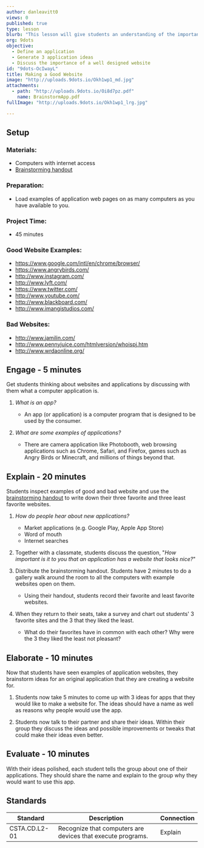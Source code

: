 ```yaml
---
author: danleavitt0
views: 0
published: true
type: lesson
blurb: "This lesson will give students an understanding of the importance of a well designed #website to attract an audience."
org: 9dots
objective: 
  - Define an application
  - Generate 3 application ideas
  - Discuss the importance of a well designed website
id: "9dots-OcIwayL"
title: Making a Good Website
image: "http://uploads.9dots.io/Okh1wp1_md.jpg"
attachments: 
  - path: "http://uploads.9dots.io/Oi8d7pz.pdf"
    name: BrainstormApp.pdf
fullImage: "http://uploads.9dots.io/Okh1wp1_lrg.jpg"

---
```


## Setup

### Materials:

- Computers with internet access
- [Brainstorming handout](http://uploads.9dots.io/Oi8d7pz.pdf)

### Preparation:

- Load examples of application web pages on as many computers as you have available to you.

### Project Time: 

- 45 minutes

### Good Website Examples:
- https://www.google.com/intl/en/chrome/browser/
- https://www.angrybirds.com/
- http://www.instagram.com/
- http://www.lyft.com/
- https://www.twitter.com/
- http://www.youtube.com/
- http://www.blackboard.com/
- http://www.imangistudios.com/

### Bad Websites:
- http://www.jamilin.com/
- http://www.pennyjuice.com/htmlversion/whoispj.htm
- http://www.wrdaonline.org/

## Engage - 5 minutes
Get students thinking about websites and applications by discussing with them what a computer application is. 

1. _What is an app?_
	- An app (or application) is a computer program that is designed to be used by the consumer.

2. _What are some examples of applications?_
	- There are camera application like Photobooth, web browsing applications such as Chrome, Safari, and Firefox, games such as Angry Birds or Minecraft, and millions of things beyond that.

## Explain - 20 minutes
Students inspect examples of good and bad website and use the  [brainstorming handout](http://uploads.9dots.io/Oi8d7pz.pdf) to write down their three favorite and three least favorite websites.

1. _How do people hear about new applications?_
	- Market applications (e.g. Google Play, Apple App Store)
    - Word of mouth
    - Internet searches

2. Together with a classmate, students discuss the question, "_How important is it to you that an application has a website that looks nice?_"

3. Distribute the brainstorming handout.  Students have 2 minutes to do a gallery walk around the room to all the computers with example websites open on them. 
	- Using their handout, students record their favorite and least favorite websites.  

4. When they return to their seats, take a survey and chart out students' 3 favorite sites and the 3 that they liked the least.  
    - What do their favorites have in common with each other? Why were the 3 they liked the least not pleasant?

## Elaborate - 10 minutes
Now that students have seen examples of application websites, they brainstorm ideas for an original application that they are creating a website for. 

1. Students now take 5 minutes to come up with 3 ideas for apps that they would like to make a website for. The ideas should have a name as well as reasons why people would use the app.

2. Students now talk to their partner and share their ideas.  Within their group they discuss the ideas and possible improvements or tweaks that could make their ideas even better.

## Evaluate - 10 minutes
With their ideas polished, each student tells the group about one of their applications.  They should share the name and explain to the group why they would want to use this app.

## Standards

Standard | Description | Connection
--- | --- | ---
CSTA.CD.L2-01 | Recognize that computers are devices that execute programs. | Explain
